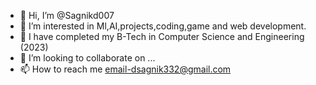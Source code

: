 - 👋 Hi, I’m @Sagnikd007
- 👀 I’m interested in Ml,AI,projects,coding,game and web development.
- 🌱 I have completed my B-Tech in Computer Science and Engineering (2023)
- 💞️ I’m looking to collaborate on ...
- 📫 How to reach me 
email-dsagnik332@gmail.com

<!---
Sagnikd007/Sagnikd007 is a ✨ special ✨ repository because its `README.md` (this file) appears on your GitHub profile.
You can click the Preview link to take a look at your changes.
--->
